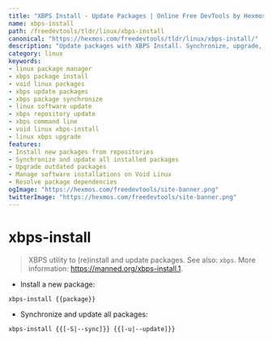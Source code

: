 ```yaml
---
title: "XBPS Install - Update Packages | Online Free DevTools by Hexmos"
name: xbps-install
path: /freedevtools/tldr/linux/xbps-install
canonical: "https://hexmos.com/freedevtools/tldr/linux/xbps-install/"
description: "Update packages with XBPS Install. Synchronize, upgrade, and manage software installations easily. Free online tool, no registration required."
category: linux
keywords:
- linux package manager
- xbps package install
- void linux packages
- xbps update packages
- xbps package synchronize
- linux software update
- xbps repository update
- xbps command line
- void linux xbps-install
- linux xbps upgrade
features:
- Install new packages from repositories
- Synchronize and update all installed packages
- Upgrade outdated packages
- Manage software installations on Void Linux
- Resolve package dependencies
ogImage: "https://hexmos.com/freedevtools/site-banner.png"
twitterImage: "https://hexmos.com/freedevtools/site-banner.png"
---
```


# xbps-install

> XBPS utility to (re)install and update packages.
> See also: `xbps`.
> More information: <https://manned.org/xbps-install.1>.

- Install a new package:

`xbps-install {{package}}`

- Synchronize and update all packages:

`xbps-install {{[-S|--sync]}} {{[-u|--update]}}`
